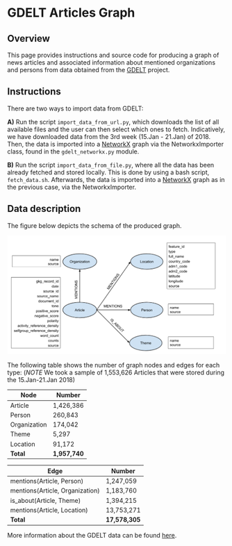 # GDELT Articles Graph

## Overview

This page provides instructions and source code for producing a graph of news articles and associated information about mentioned organizations and persons from data obtained from the [GDELT](https://www.gdeltproject.org/) project.

## Instructions

There are two ways to import data from GDELT:

**A)** Run the script `import_data_from_url.py`, which downloads the list of all available files and the user can then select which ones to fetch. Indicatively, we have downloaded data from the 3rd week (15.Jan - 21.Jan) of 2018. Then, the data is imported into a [NetworkX](https://networkx.github.io/) graph via the NetworkxImporter class, found in the `gdelt_networkx.py` module.

**B)** Run the script `import_data_from_file.py`, where all the data has been already fetched and stored locally. This is done by using a bash script, `fetch_data.sh`. Afterwards, the data is imported into a [NetworkX](https://networkx.github.io/) graph as in the previous case, via the NetworkxImporter.


## Data description

The figure below depicts the schema of the produced graph.

![alt text](GDELT_Schema.png)

The following table shows the number of graph nodes and edges for each type:
(*NOTE* We took a sample of 1,553,626 Articles that were stored during the 15.Jan-21.Jan 2018)

| Node | Number |
| --- | --- |
| Article | 1,426,386 |
| Person | 260,843 |
| Organization | 174,042 |
| Theme | 5,297 |
| Location | 91,172 |
| **Total** | **1,957,740** |

| Edge | Number |
| --- | --- |
| mentions(Article, Person) | 1,247,059 |
| mentions(Article, Organization) | 1,183,760 |
| is_about(Article, Theme) | 1,394,215 |
| mentions(Article, Location) | 13,753,271 |
| **Total** | **17,578,305** |

More information about the GDELT data can be found [here](http://data.gdeltproject.org/documentation/GDELT-Global_Knowledge_Graph_Codebook-V2.1.pdf).




